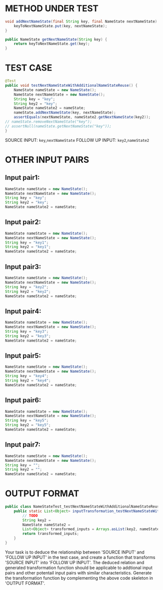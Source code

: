 # METHOD UNDER TEST
```java
void addNextNameState(final String key, final NameState nextNameState) {
    keyToNextNameState.put(key, nextNameState);
}

public NameState getNextNameState(String key) {
    return keyToNextNameState.get(key);
}

```


# TEST CASE
```java
@Test
public void testNextNameStateWithAdditionalNameStateReuse() {
    NameState nameState = new NameState();
    NameState nextNameState = new NameState();
    String key = "key";
    String key2 = "key";
    NameState nameState2 = nameState;
    nameState.addNextNameState(key, nextNameState);
    assertEquals(nextNameState, nameState2.getNextNameState(key2));
// nameState.removeNextNameState("key");
// assertNull(nameState.getNextNameState("key"));
}

```
SOURCE INPUT: `key`,`nextNameState`
FOLLOW UP INPUT: `key2`,`nameState2`


# OTHER INPUT PAIRS 
## Input pair1:
```java
NameState nameState = new NameState();
NameState nextNameState = new NameState();
String key = "key";
String key2 = "key";
NameState nameState2 = nameState;
```

## Input pair2:
```java
NameState nameState = new NameState();
NameState nextNameState = new NameState();
String key = "key1";
String key2 = "key1";
NameState nameState2 = nameState;
```

## Input pair3:
```java
NameState nameState = new NameState();
NameState nextNameState = new NameState();
String key = "key2";
String key2 = "key2";
NameState nameState2 = nameState;
```

## Input pair4:
```java
NameState nameState = new NameState();
NameState nextNameState = new NameState();
String key = "key3";
String key2 = "key3";
NameState nameState2 = nameState;
```

## Input pair5:
```java
NameState nameState = new NameState();
NameState nextNameState = new NameState();
String key = "key4";
String key2 = "key4";
NameState nameState2 = nameState;
```

## Input pair6:
```java
NameState nameState = new NameState();
NameState nextNameState = new NameState();
String key = "key5";
String key2 = "key5";
NameState nameState2 = nameState;
```

## Input pair7:
```java
NameState nameState = new NameState();
NameState nextNameState = new NameState();
String key = "";
String key2 = "";
NameState nameState2 = nameState;
```



# OUTPUT FORMAT
```java
public class NameStateTest_testNextNameStateWithAdditionalNameStateReuse {
    public static List<Object> inputTransformation_testNextNameStateWithAdditionalNameStateReuse(String key, NameState nextNameState )  {
        // TODO
        String key2 = 
		NameState nameState2 = 
		List<Object> transformed_inputs = Arrays.asList(key2, nameState2);
		return transformed_inputs;
    }
}
```
Your task is to deduce the relationship between 'SOURCE INPUT' and 'FOLLOW UP INPUT' in the test case, and create a function that transforms 'SOURCE INPUT' into 'FOLLOW UP INPUT'.
The deduced relation and generated transformation function should be applicable to addtional input pairs and other potentail input pairs with similar characteristics.
Generate the transformation function by complementing the above code skeleton in 'OUTPUT FORMAT'.